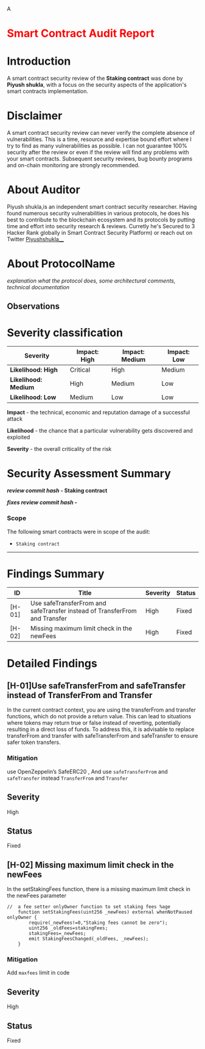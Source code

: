 
A
 # <span style="color:red">Smart Contract Audit Report </span>

# Introduction

A smart contract security review of the **Staking contract**  was done by **Piyush shukla**, with a focus on the security aspects of the application's smart contracts implementation.

# Disclaimer

A smart contract security review can never verify the complete absence of vulnerabilities. This is a time, resource and expertise bound effort where I try to find as many vulnerabilities as possible. I can not guarantee 100% security after the review or even if the review will find any problems with your smart contracts. Subsequent security reviews, bug bounty programs and on-chain monitoring are strongly recommended.

# About **Auditor**

Piyush shukla,is an independent smart contract security researcher. Having found numerous security vulnerabilities in various protocols, he does his best to contribute to the blockchain ecosystem and its protocols by putting time and effort into security research & reviews. Curretly he's Secured to 3 Hacker Rank globally in Smart Contract Security Platform) or reach out on Twitter [Piyushshukla__](https://www.linkedin.com/in/piyush-shukla-44b7a11b1/)

# About **ProtocolName**

_explanation what the protocol does, some architectural comments, technical documentation_

## Observations


# Severity classification

| Severity               | Impact: High | Impact: Medium | Impact: Low |
| ---------------------- | ------------ | -------------- | ----------- |
| **Likelihood: High**   | Critical     | High           | Medium      |
| **Likelihood: Medium** | High         | Medium         | Low         |
| **Likelihood: Low**    | Medium       | Low            | Low         |

**Impact** - the technical, economic and reputation damage of a successful attack

**Likelihood** - the chance that a particular vulnerability gets discovered and exploited

**Severity** - the overall criticality of the risk

# Security Assessment Summary

**_review commit hash_ - Staking contract**

**_fixes review commit hash_ - [](github.com)**

### Scope

The following smart contracts were in scope of the audit:

- `Staking contract`


---

# Findings Summary

| ID     | Title                      | Severity | Status |
| ------ | -----------------------    | -------- | ------ |
| [H-01] |Use safeTransferFrom and safeTransfer instead of TransferFrom and Transfer    | High      | Fixed  |
| [H-02] |Missing maximum limit check in the newFees   | High      | Fixed   |

# Detailed Findings


## [H-01]Use safeTransferFrom and safeTransfer instead of TransferFrom and Transfer

In the current contract context, you are using the transferFrom and transfer functions, which do not provide a return value. This can lead to situations where tokens may return true or false instead of reverting, potentially resulting in a direct loss of funds. To address this, it is advisable to replace transferFrom and transfer with safeTransferFrom and safeTransfer to ensure safer token transfers.

### Mitigation

use OpenZeppelin’s SafeERC20 , And use `safeTransferFrom` and `safeTransfer` instead `TransferFrom` and `Transfer`


## Severity
High

## Status
Fixed

## [H-02]  Missing maximum limit check in the newFees

In the setStakingFees function, there is a missing maximum limit check in the newFees parameter
```
//  a fee setter onlyOwner function to set staking fees %age
    function setStakingFees(uint256 _newFees) external whenNotPaused onlyOwner {
        require(_newFees!=0,"Staking fees cannot be zero");
        uint256 _oldFees=stakingFees;
        stakingFees=_newFees;
        emit StakingFeesChanged(_oldFees, _newFees);
    }

```
### Mitigation

Add `maxfees` limit in code


## Severity
High

## Status
Fixed
